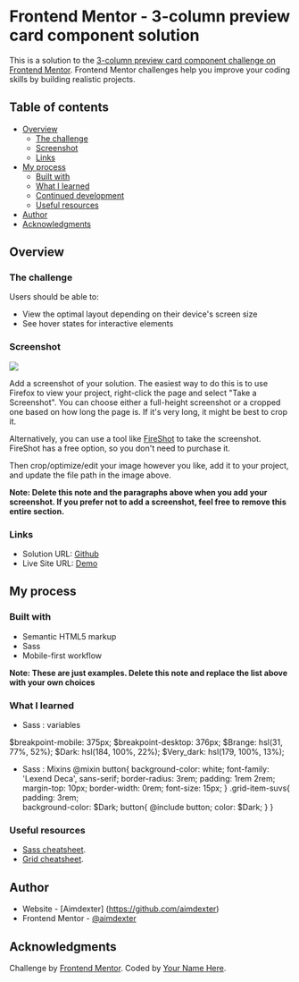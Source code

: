 # Frontend Mentor - 3-column preview card component solution

This is a solution to the [3-column preview card component challenge on Frontend Mentor](https://www.frontendmentor.io/challenges/3column-preview-card-component-pH92eAR2-). Frontend Mentor challenges help you improve your coding skills by building realistic projects. 

## Table of contents

- [Overview](#overview)
  - [The challenge](#the-challenge)
  - [Screenshot](#screenshot)
  - [Links](#links)
- [My process](#my-process)
  - [Built with](#built-with)
  - [What I learned](#what-i-learned)
  - [Continued development](#continued-development)
  - [Useful resources](#useful-resources)
- [Author](#author)
- [Acknowledgments](#acknowledgments)

## Overview

### The challenge

Users should be able to:

- View the optimal layout depending on their device's screen size
- See hover states for interactive elements

### Screenshot

![](./screenshot.jpg)

Add a screenshot of your solution. The easiest way to do this is to use Firefox to view your project, right-click the page and select "Take a Screenshot". You can choose either a full-height screenshot or a cropped one based on how long the page is. If it's very long, it might be best to crop it.

Alternatively, you can use a tool like [FireShot](https://getfireshot.com/) to take the screenshot. FireShot has a free option, so you don't need to purchase it. 

Then crop/optimize/edit your image however you like, add it to your project, and update the file path in the image above.

**Note: Delete this note and the paragraphs above when you add your screenshot. If you prefer not to add a screenshot, feel free to remove this entire section.**

### Links

- Solution URL: [Github](https://github.com/aimdexter/3-column-preview-card-component-main)
- Live Site URL: [Demo](https://aimdexter.github.io/3-column-preview-card-component-main/)

## My process

### Built with

- Semantic HTML5 markup
- Sass
- Mobile-first workflow

**Note: These are just examples. Delete this note and replace the list above with your own choices**

### What I learned

- Sass : variables

$breakpoint-mobile: 375px;
$breakpoint-desktop: 376px;
$Brange: hsl(31, 77%, 52%);
$Dark: hsl(184, 100%, 22%);
$Very_dark: hsl(179, 100%, 13%);

- Sass : Mixins
@mixin button{
        background-color: white;
        font-family: 'Lexend Deca', sans-serif;
        border-radius: 3rem;
        padding: 1rem 2rem;
        margin-top: 10px;
        border-width: 0rem;
        font-size: 15px;
    }
.grid-item-suvs{
        padding: 3rem;      
        background-color: $Dark;
        button{
            @include button;
            color: $Dark;
        }
    }

### Useful resources

- [Sass cheatsheet](https://devhints.io/sass).
- [Grid cheatsheet](https://grid.malven.co/).

## Author

- Website - [Aimdexter] (https://github.com/aimdexter)
- Frontend Mentor - [@aimdexter](https://www.frontendmentor.io/profile/aimdexter)

## Acknowledgments

Challenge by <a href="https://www.frontendmentor.io?ref=challenge" target="_blank">Frontend Mentor</a>.
Coded by <a href="https://github.com/aimdexter/">Your Name Here</a>.
